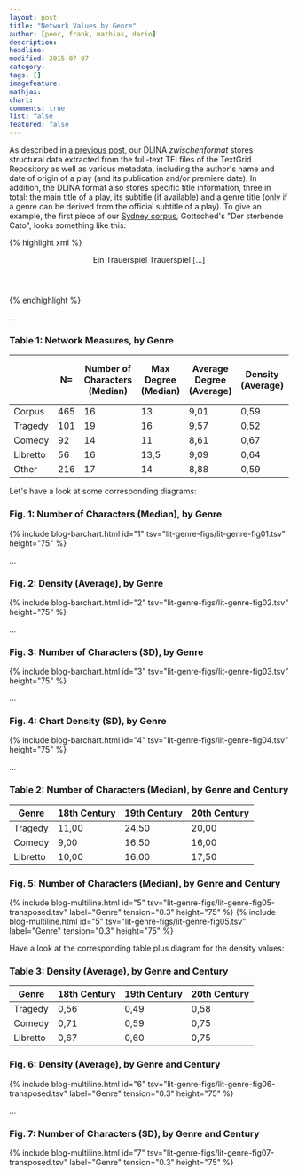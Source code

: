```yaml
---
layout: post
title: "Network Values by Genre"
author: [peer, frank, mathias, dario]
description: 
headline: 
modified: 2015-07-07
category:
tags: []
imagefeature: 
mathjax: 
chart: 
comments: true
list: false
featured: false
---
```

As described in [a previous post](/Introducing-Our-Zwischenformat/), our DLINA *zwischenformat* stores structural data extracted from the full-text TEI files of the TextGrid Repository as well as various metadata, including the author's name and date of origin of a play (and its publication and/or premiere date). In addition, the DLINA format also stores specific title information, three in total: the main title of a play, its subtitle (if available) and a genre title (only if a genre can be derived from the official subtitle of a play). To give an example, the first piece of our [Sydney corpus](/Introducing-DLINA-Corpus-15-07-Codename-Sydney/), Gottsched's "Der sterbende Cato", looks something like this:

{% highlight xml %}
<header>
 <title>Der sterbende Cato</title>
 <subtitle>Ein Trauerspiel</subtitle>  
 <genretitle>Trauerspiel</genretitle>
 [...]
</header>
{% endhighlight %}




...

### Table 1: Network Measures, by Genre

|          | N=  | Number of Characters (Median) | Max Degree (Median) | Average Degree (Average) | Density (Average) | Average Path Length (Average) |
|----------|-----|-------------------------------|---------------------|--------------------------|-------------------|-------------------------------|
| Corpus   | 465 | 16                            | 13                  | 9,01                     | 0,59              | 1,46                          |
| Tragedy  | 101 | 19                            | 16                  | 9,57                     | 0,52              | 1,56                          |
| Comedy   | 92  | 14                            | 11                  | 8,61                     | 0,67              | 1,36                          |
| Libretto | 56  | 16                            | 13,5                | 9,09                     | 0,64              | 1,39                          |
| Other    | 216 | 17                            | 14                  | 8,88                     | 0,59              | 1,48                          | 

Let's have a look at some corresponding diagrams:

### Fig. 1: Number of Characters (Median), by Genre

{% include blog-barchart.html id="1" tsv="lit-genre-figs/lit-genre-fig01.tsv" height="75" %}

...

### Fig. 2: Density (Average), by Genre

{% include blog-barchart.html id="2" tsv="lit-genre-figs/lit-genre-fig02.tsv" height="75" %}

...

### Fig. 3: Number of Characters (SD), by Genre

{% include blog-barchart.html id="3" tsv="lit-genre-figs/lit-genre-fig03.tsv" height="75" %}

...

### Fig. 4: Chart Density (SD), by Genre

{% include blog-barchart.html id="4" tsv="lit-genre-figs/lit-genre-fig04.tsv" height="75" %}

...

### Table 2: Number of Characters (Median), by Genre and Century

| Genre    | 18th Century | 19th Century | 20th Century |
|----------|--------------|--------------|--------------|
| Tragedy  | 11,00        | 24,50        | 20,00        |
| Comedy   | 9,00         | 16,50        | 16,00        |
| Libretto | 10,00        | 16,00        | 17,50        |

### Fig. 5: Number of Characters (Median), by Genre and Century

{% include blog-multiline.html id="5" tsv="lit-genre-figs/lit-genre-fig05-transposed.tsv" label="Genre" tension="0.3" height="75" %}
{% include blog-multiline.html id="5" tsv="lit-genre-figs/lit-genre-fig05.tsv" label="Genre" tension="0.3" height="75" %}

Have a look at the corresponding table plus diagram for the density values:

### Table 3: Density (Average), by Genre and Century

| Genre    | 18th Century | 19th Century | 20th Century |
|----------|--------------|--------------|--------------|
| Tragedy  | 0,56         | 0,49         | 0,58         |
| Comedy   | 0,71         | 0,59         | 0,75         |
| Libretto | 0,67         | 0,60         | 0,75         |

### Fig. 6: Density (Average), by Genre and Century

{% include blog-multiline.html id="6" tsv="lit-genre-figs/lit-genre-fig06-transposed.tsv" label="Genre" tension="0.3" height="75" %}

...

### Fig. 7: Number of Characters (SD), by Genre and Century

{% include blog-multiline.html id="7" tsv="lit-genre-figs/lit-genre-fig07-transposed.tsv" label="Genre" tension="0.3" height="75" %}
